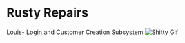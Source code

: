 # Rusty Repairs
Louis- Login and Customer Creation Subsystem
![Shitty Gif](https://media.giphy.com/media/o0vwzuFwCGAFO/giphy.gif)
